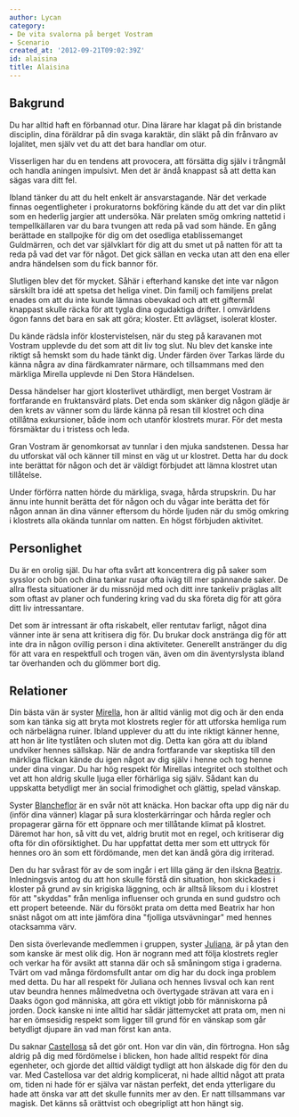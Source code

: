 ```yaml
---
author: Lycan
category:
- De vita svalorna på berget Vostram
- Scenario
created_at: '2012-09-21T09:02:39Z'
id: alaisina
title: Alaisina
---
```

## Bakgrund

Du har alltid haft en förbannad otur. Dina lärare har klagat på din bristande disciplin, dina föräldrar på din svaga karaktär, din släkt på din frånvaro av lojalitet, men själv vet du att det bara handlar om otur.

Visserligen har du en tendens att provocera, att försätta dig själv i trångmål och handla aningen impulsivt. Men det är ändå knappast så att detta kan sägas vara ditt fel.

Ibland tänker du att du helt enkelt är ansvarstagande. När det verkade finnas oegentligheter i prokuratorns bokföring kände du att det var din plikt som en hederlig jargier att undersöka. När prelaten smög omkring nattetid i tempellkällaren var du bara tvungen att reda på vad som hände. En gång berättade en stallpojke för dig om det osedliga etablissemanget Guldmärren, och det var självklart för dig att du smet ut på natten för att ta reda på vad det var för något. Det gick sällan en vecka utan att den ena eller andra händelsen som du fick bannor för.

Slutligen blev det för mycket. Såhär i efterhand kanske det inte var någon särskilt bra idé att spetsa det heliga vinet. Din familj och familjens prelat enades om att du inte kunde lämnas obevakad och att ett giftermål knappast skulle räcka för att tygla dina ogudaktiga drifter. I omvärldens ögon fanns det bara en sak att göra; kloster. Ett avlägset, isolerat kloster.

Du kände rädsla inför klostervistelsen, när du steg på karavanen mot Vostram upplevde du det som att dit liv tog slut. Nu blev det kanske inte riktigt så hemskt som du hade tänkt dig. Under färden över Tarkas lärde du känna några av dina färdkamrater närmare, och tillsammans med den märkliga Mirella upplevde ni Den Stora Händelsen.

Dessa händelser har gjort klosterlivet uthärdligt, men berget Vostram är fortfarande en fruktansvärd plats. Det enda som skänker dig någon glädje är den krets av vänner som du lärde känna på resan till klostret och dina otillåtna exkursioner, både inom och utanför klostrets murar. För det mesta försmäktar du i tristess och leda.

Gran Vostram är genomkorsat av tunnlar i den mjuka sandstenen. Dessa har du utforskat väl och känner till minst en väg ut ur klostret. Detta har du dock inte berättat för någon och det är väldigt förbjudet att lämna klostret utan tillåtelse.

Under förförra natten hörde du märkliga, svaga, hårda strupskrin. Du har ännu inte hunnit berätta det för någon och du vågar inte berätta det för någon annan än dina vänner eftersom du hörde ljuden när du smög omkring i klostrets alla okända tunnlar om natten. En högst förbjuden aktivitet.

## Personlighet

Du är en orolig själ. Du har ofta svårt att koncentrera dig på saker som sysslor och bön och dina tankar rusar ofta iväg till mer spännande saker. De allra flesta situationer är du missnöjd med och ditt inre tankeliv präglas allt som oftast av planer och fundering kring vad du ska företa dig för att göra ditt liv intressantare.

Det som är intressant är ofta riskabelt, eller rentutav farligt, något dina vänner inte är sena att kritisera dig för. Du brukar dock anstränga dig för att inte dra in någon ovillig person i dina aktiviteter. Generellt anstränger du dig för att vara en respektfull och trogen vän, även om din äventyrslysta ibland tar överhanden och du glömmer bort dig.

## Relationer

Din bästa vän är syster [Mirella], hon är alltid vänlig mot dig och är den enda som kan tänka sig att bryta mot klostrets regler för att utforska hemliga rum och närbelägna ruiner. Ibland upplever du att du inte riktigt känner henne, att hon är lite tystlåten och sluten mot dig. Detta kan göra att du ibland undviker hennes sällskap. När de andra fortfarande var skeptiska till den märkliga flickan kände du igen något av dig själv i henne och tog henne under dina vingar. Du har hög respekt för Mirellas integritet och stolthet och vet att hon aldrig skulle ljuga eller förhärliga sig själv. Sådant kan du uppskatta betydligt mer än social frimodighet och glättig, spelad vänskap.

Syster [Blancheflor] är en svår nöt att knäcka. Hon backar ofta upp dig när du (inför dina vänner) klagar på sura klosterkärringar och hårda regler och propagerar gärna för ett öppnare och mer tillåtande klimat på klostret. Däremot har hon, så vitt du vet, aldrig brutit mot en regel, och kritiserar dig ofta för din oförsiktighet. Du har uppfattat detta mer som ett uttryck för hennes oro än som ett fördömande, men det kan ändå göra dig irriterad.

Den du har svårast för av de som ingår i ert lilla gäng är den ilskna [Beatrix]. Inledningsvis antog du att hon skulle förstå din situation, hon skickades i kloster på grund av sin krigiska läggning, och är alltså liksom du i klostret för att "skyddas" från menliga influenser och grunda en sund gudstro och ett propert beteende. När du försökt prata om detta med Beatrix har hon snäst något om att inte jämföra dina "fjolliga utsvävningar" med hennes otacksamma värv.

Den sista överlevande medlemmen i gruppen, syster [Juliana], är på ytan den som kanske är mest olik dig. Hon är nogrann med att följa klostrets regler och verkar ha för avsikt att stanna där och så småningom stiga i graderna. Tvärt om vad många fördomsfullt antar om dig har du dock inga problem med detta. Du har all respekt för Juliana och hennes livsval och kan rent utav beundra hennes målmedvetna och övertygade strävan att vara en i Daaks ögon god människa, att göra ett viktigt jobb för människorna på jorden. Dock kanske ni inte alltid har sådär jättemycket att prata om, men ni har en ömsesidig respekt som ligger till grund för en vänskap som går betydligt djupare än vad man först kan anta.

Du saknar [Castellosa] så det gör ont. Hon var din vän, din förtrogna. Hon såg aldrig på dig med fördömelse i blicken, hon hade alltid respekt för dina egenheter, och gjorde det alltid väldigt tydligt att hon älskade dig för den du var. Med Castellosa var det aldrig komplicerat, ni hade alltid något att prata om, tiden ni hade för er själva var nästan perfekt, det enda ytterligare du hade att önska var att det skulle funnits mer av den. Er natt tillsammans var magisk. Det känns så orättvist och obegripligt att hon hängt sig.

  [Mirella]: Mirella
  [Blancheflor]: Blancheflor
  [Beatrix]: Beatrix
  [Juliana]: Juliana
  [Castellosa]: Castellosa